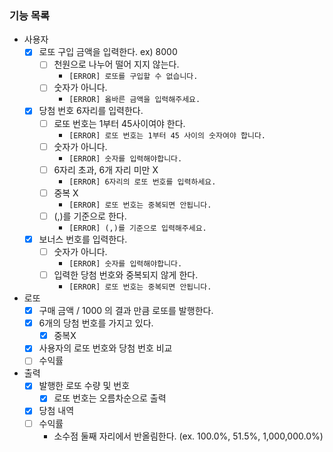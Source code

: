 ### 기능 목록

- 사용자
    - [x]  로또 구입 금액을 입력한다. ex) 8000
        - [ ]  천원으로 나누어 떨어 지지 않는다.
            - `[ERROR] 로또를 구입할 수 없습니다.`
        - [ ]  숫자가 아니다.
            - `[ERROR] 옳바른 금액을 입력해주세요.`
    - [x]  당첨 번호 6자리를 입력한다.
        - [ ]  로또 번호는 1부터 45사이여야 한다.
            - `[ERROR] 로또 번호는 1부터 45 사이의 숫자여야 합니다.`
        - [ ]  숫자가 아니다.
            - `[ERROR] 숫자를 입력해야합니다.`
        - [ ]  6자리 초과, 6개 자리 미만 X
            - `[ERROR] 6자리의 로또 번호를 입력하세요.`
        - [ ]  중복 X
            - `[ERROR] 로또 번호는 중복되면 안됩니다.`
        - [ ]  (,)를 기준으로 한다.
            - `[ERROR] (,)를 기준으로 입력해주세요.`
    - [x]  보너스 번호를 입력한다.
        - [ ]  숫자가 아니다.
            - `[ERROR] 숫자를 입력해야합니다.`
        - [ ]  입력한 당첨 번호와 중복되지 않게 한다.
            - `[ERROR] 로또 번호는 중복되면 안됩니다.`
- 로또
    - [x]  구매 금액 / 1000 의 결과 만큼 로또를 발행한다.
    - [x]  6개의 당첨 번호를 가지고 있다.
        - [x]  중복X
    - [x]  사용자의 로또 번호와 당첨 번호 비교
    - [ ]  수익률
- 출력
    - [x]  발행한 로또 수량 및 번호
        - [x] 로또 번호는 오름차순으로 출력
    - [x]  당첨 내역
    - [ ]  수익률
        - 소수점 둘째 자리에서 반올림한다. (ex. 100.0%, 51.5%, 1,000,000.0%)